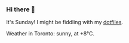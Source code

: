 ### Hi there :wave:

It's Sunday! I might be fiddling with my [dotfiles](https://github.com/bewuethr/dotfiles).

Weather in Toronto: sunny, at +8°C.
